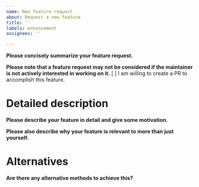 ```yaml
---
name: New feature request
about: Request a new feature
title: ''
labels: enhancement
assignees: ''

---
```


**Please concisely summarize your feature request.**

**Please note that a feature request may not be considered if the maintainer is not actively interested in working on it.**
[ ] I am willing to create a PR to accomplish this feature.

# Detailed description

**Please describe your feature in detail and give some motivation.**

**Please also describe why your feature is relevant to more than just yourself.**

# Alternatives

**Are there any alternative methods to achieve this?**
